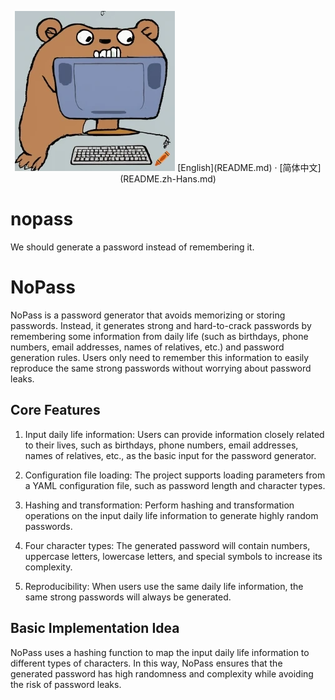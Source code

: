 <p align="center">
    <picture>
        <img alt="NoPass" title="NoPass" src="assets/img/logo.png">
    </picture>
    [English](README.md) · [简体中文](README.zh-Hans.md)
</p>


# nopass
We should generate a password instead of remembering it.

# NoPass

NoPass is a password generator that avoids memorizing or storing passwords.
Instead, it generates strong and hard-to-crack passwords by remembering
some information from daily life (such as birthdays, phone numbers, email addresses, names of relatives, etc.)
and password generation rules.
Users only need to remember this information to easily reproduce the same strong passwords without worrying about password leaks.

## Core Features

1. Input daily life information: Users can provide information closely related to their lives,
such as birthdays, phone numbers, email addresses, names of relatives, etc., as the basic input for the password generator.

2. Configuration file loading: The project supports loading parameters from a YAML configuration file, such as password length and character types.

3. Hashing and transformation: Perform hashing and transformation operations on the input daily life information to generate highly random passwords.

4. Four character types: The generated password will contain numbers, uppercase letters, lowercase letters, and special symbols to increase its complexity.

5. Reproducibility: When users use the same daily life information, the same strong passwords will always be generated.

## Basic Implementation Idea

NoPass uses a hashing function to map the input daily life information to different types of characters.
In this way, NoPass ensures that the generated password has high randomness and complexity while avoiding the risk of password leaks.
